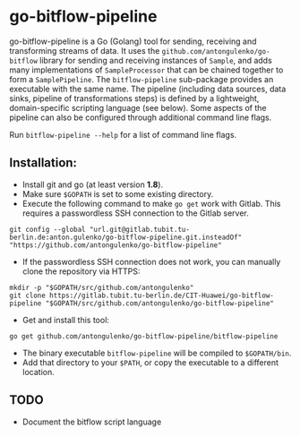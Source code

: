 # go-bitflow-pipeline
go-bitflow-pipeline is a Go (Golang) tool for sending, receiving and transforming streams of data.
It uses the `github.com/antongulenko/go-bitflow` library for sending and receiving instances of `Sample`, and adds many implementations of `SampleProcessor` that can be chained together to form a `SamplePipeline`.
The `bitflow-pipeline` sub-package provides an executable with the same name.
The pipeline (including data sources, data sinks, pipeline of transformations steps) is defined by a lightweight, domain-specific scripting language (see below).
Some aspects of the pipeline can also be configured through additional command line flags.

Run `bitflow-pipeline --help` for a list of command line flags.

## Installation:
* Install git and go (at least version **1.8**).
* Make sure `$GOPATH` is set to some existing directory.
* Execute the following command to make `go get` work with Gitlab. This requires a passwordless SSH connection to the Gitlab server.

```shell
git config --global "url.git@gitlab.tubit.tu-berlin.de:anton.gulenko/go-bitflow-pipeline.git.insteadOf" "https://github.com/antongulenko/go-bitflow-pipeline"
```

* If the passwordless SSH connection does not work, you can manually clone the repository via HTTPS:

```shell
mkdir -p "$GOPATH/src/github.com/antongulenko"
git clone https://gitlab.tubit.tu-berlin.de/CIT-Huawei/go-bitflow-pipeline "$GOPATH/src/github.com/antongulenko/go-bitflow-pipeline" 
```

* Get and install this tool:

```shell
go get github.com/antongulenko/go-bitflow-pipeline/bitflow-pipeline
```

* The binary executable `bitflow-pipeline` will be compiled to `$GOPATH/bin`.
 * Add that directory to your `$PATH`, or copy the executable to a different location.

## TODO
* Document the bitflow script language
